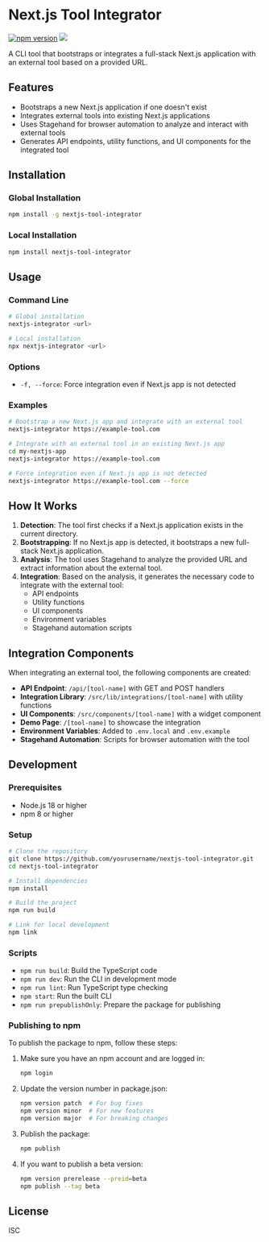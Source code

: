 # Next.js Tool Integrator

[![npm version](https://badge.fury.io/js/nextjs-tool-integrator.svg)](https://badge.fury.io/js/nextjs-tool-integrator)
[![](public/Integrator-Demo.gif)]()

A CLI tool that bootstraps or integrates a full-stack Next.js application with an external tool based on a provided URL.

## Features

- Bootstraps a new Next.js application if one doesn't exist
- Integrates external tools into existing Next.js applications
- Uses Stagehand for browser automation to analyze and interact with external tools
- Generates API endpoints, utility functions, and UI components for the integrated tool

## Installation

### Global Installation

```bash
npm install -g nextjs-tool-integrator
```

### Local Installation

```bash
npm install nextjs-tool-integrator
```

## Usage

### Command Line

```bash
# Global installation
nextjs-integrator <url>

# Local installation
npx nextjs-integrator <url>
```

### Options

- `-f, --force`: Force integration even if Next.js app is not detected

### Examples

```bash
# Bootstrap a new Next.js app and integrate with an external tool
nextjs-integrator https://example-tool.com

# Integrate with an external tool in an existing Next.js app
cd my-nextjs-app
nextjs-integrator https://example-tool.com

# Force integration even if Next.js app is not detected
nextjs-integrator https://example-tool.com --force
```

## How It Works

1. **Detection**: The tool first checks if a Next.js application exists in the current directory.
2. **Bootstrapping**: If no Next.js app is detected, it bootstraps a new full-stack Next.js application.
3. **Analysis**: The tool uses Stagehand to analyze the provided URL and extract information about the external tool.
4. **Integration**: Based on the analysis, it generates the necessary code to integrate with the external tool:
   - API endpoints
   - Utility functions
   - UI components
   - Environment variables
   - Stagehand automation scripts

## Integration Components

When integrating an external tool, the following components are created:

- **API Endpoint**: `/api/[tool-name]` with GET and POST handlers
- **Integration Library**: `/src/lib/integrations/[tool-name]` with utility functions
- **UI Components**: `/src/components/[tool-name]` with a widget component
- **Demo Page**: `/[tool-name]` to showcase the integration
- **Environment Variables**: Added to `.env.local` and `.env.example`
- **Stagehand Automation**: Scripts for browser automation with the tool

## Development

### Prerequisites

- Node.js 18 or higher
- npm 8 or higher

### Setup

```bash
# Clone the repository
git clone https://github.com/yourusername/nextjs-tool-integrator.git
cd nextjs-tool-integrator

# Install dependencies
npm install

# Build the project
npm run build

# Link for local development
npm link
```

### Scripts

- `npm run build`: Build the TypeScript code
- `npm run dev`: Run the CLI in development mode
- `npm run lint`: Run TypeScript type checking
- `npm start`: Run the built CLI
- `npm run prepublishOnly`: Prepare the package for publishing

### Publishing to npm

To publish the package to npm, follow these steps:

1. Make sure you have an npm account and are logged in:
   ```bash
   npm login
   ```

2. Update the version number in package.json:
   ```bash
   npm version patch  # For bug fixes
   npm version minor  # For new features
   npm version major  # For breaking changes
   ```

3. Publish the package:
   ```bash
   npm publish
   ```

4. If you want to publish a beta version:
   ```bash
   npm version prerelease --preid=beta
   npm publish --tag beta
   ```

## License

ISC
